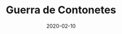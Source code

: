 ---
template: SingleToy
title: Guerra de Contonetes
status: Featured / Published
date: '2020-02-10'
featuredImage: https://brincadeira.co/products/list_guerracontonete.png
price: R$300,00
excerpt: >-
  Segura peão!  
  
  
  A mais nova sensação dos eventos chegou para fazer muito sucesso. O Touro Mecânico é fabricado com a moderna tecnologia em brinquedos infláveis. Todo seu acabamento é rico em detalhes que o deixa ainda mais chamativo em qualquer evento que você realizar. Ele é uma opção diferenciada para seu evento com muita diversão.
categories:
  - category: Infláveis
meta:
  canonicalLink: 'https://brincadeira.co/brinquedos/guerra-de-contonetes/'
  noindex: false
  title: Guerra de Contonetes
  description: Hoje é a noite. E isso vai acontecer de novo e de novo. Isso tem que acontecer. Este homem é um cavaleiro de armadura brilhante. Você está bem, Dexter? Eu acho que ele tem uma queda por você, Dex!
---